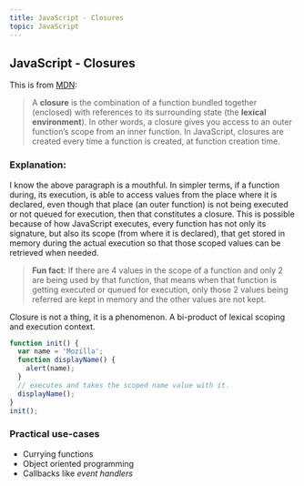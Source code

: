 ```yaml
---
title: JavaScript - Closures
topic: JavaScript
---
```

## JavaScript - Closures

This is from [MDN](https://developer.mozilla.org/en-US/docs/Web/JavaScript/Closures):

> A **closure** is the combination of a function bundled together (enclosed) with references to its surrounding state (the **lexical environment**). In other words, a closure gives you access to an outer function’s scope from an inner function. In JavaScript, closures are created every time a function is created, at function creation time.



### Explanation:

I know the above paragraph is a mouthful. In simpler terms, if a function during, its execution, is able to access values from the place where it is declared, even though that place (an outer function) is not being executed or not queued for execution, then that constitutes a closure. This is possible because of how JavaScript executes, every function has not only its signature, but also its scope (from where it is declared), that get stored in memory during the actual execution so that those scoped values can be retrieved when needed. 

> **Fun fact**: If there are 4 values in the scope of a function and only 2 are being used by that function, that means when that function is getting executed or queued for execution, only those 2 values being referred are kept in memory and the other values are not kept.

Closure is not a thing, it is a phenomenon. A bi-product of lexical scoping and execution context.

```javascript
function init() {
  var name = 'Mozilla'; 
  function displayName() { 
    alert(name); 
  }
  // executes and takes the scoped name value with it.
  displayName();
}
init();
```



### Practical use-cases

* Currying functions
* Object oriented programming
* Callbacks like *event handlers*